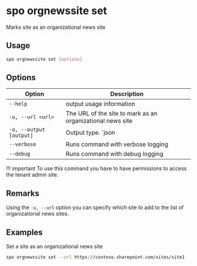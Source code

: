 # spo orgnewssite set

Marks site as an organizational news site

## Usage

```sh
spo orgnewssite set [options]
```

## Options

Option|Description
------|-----------
`--help`|output usage information
`-u, --url <url>`|The URL of the site to mark as an organizational news site
`-o, --output [output]`|Output type. `json|text`. Default `text`
`--verbose`|Runs command with verbose logging
`--debug`|Runs command with debug logging

!!! important
    To use this command you have to have permissions to access the tenant admin site.

## Remarks

Using the `-u, --url` option you can specify which site to add to the list of organizational news sites.

## Examples

Set a site as an organizational news site

```sh
spo orgnewssite set --url https://contoso.sharepoint.com/sites/site1
```

